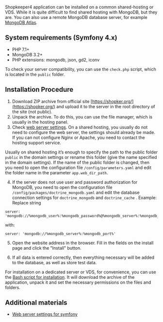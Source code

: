 Shopkeeper4 application can be installed on a common shared-hosting or VDS. While it is quite difficult to find shared hosting with MongoDB, but they are. You can also use a remote MongoDB database server, for example [MongoDB Atlas](https://www.mongodb.com/cloud/atlas).

System requirements (Symfony 4.x)
----------------------------------
- PHP 7.1+
- MongoDB 3.2+
- PHP extensions: mongodb, json, gd2, iconv

To check your server compatibility, you can use the ``check.php`` script, which is located in the ``public`` folder.

Installation Procedure
-----------------
1. Download ZIP archive from official site [https://shopker.org/](https://shopker.org/) and upload it to the server in the root directory of the site (not public).
2. Unpack the archive. To do this, you can use the file manager, which is usually in the hosting panel.
3. Check [web server settings](https://symfony.com/doc/current/setup/web_server_configuration.html). On a shared hosting, you usually do not need to configure the web server, the settings should already be made. If you can not configure Nginx or Apache, you need to contact the hosting support service.

Usually on shared hosting it’s enough to specify the path to the public folder ``public`` in the domain settings or rename this folder (give the name specified in the domain settings). If the name of the public folder is changed, then you need to open the configuration file ``/config/parameters.yaml`` and edit the folder name in the parameter ``app.web_dir_path``.

4. If the server does not use user and password authorization for MongoDB, you need to open the configuration file ``/config/packages/doctrine_mongodb.yaml`` and edit the database connection settings for ``doctrine_mongodb`` and ``doctrine_cache`` . Example:
Replace string
~~~
server: 'mongodb://%mongodb_user%:%mongodb_password%@%mongodb_server%:%mongodb_port%'
~~~
with:
~~~
server: 'mongodb://%mongodb_server%:%mongodb_port%'
~~~

5. Open the website address in the browser. Fill in the fields on the install page and click the "Install" button.

6. If all data is entered correctly, then everything necessary will be added to the database, as well as store test data.

For installation on a dedicated server or VDS, for convenience, you can use the [Bash script for installation](https://github.com/andchir/shk4-wiki/blob/master/Bash-script-for-installation.md). It will download the archive of the application, unpack it and set the necessary permissions on the files and folders.

Additional materials
------------------------
- [Web server settings for symfony](https://symfony.com/doc/current/setup/web_server_configuration.html)
